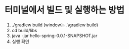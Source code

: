 # 터미널에서 빌드 및 실행하는 방법
1. ./gradlew build (window는 .\gradlew build)
2. cd build/libs
3. java -jar hello-spring-0.0.1-SNAPSHOT.jar
4. 실행 확인
